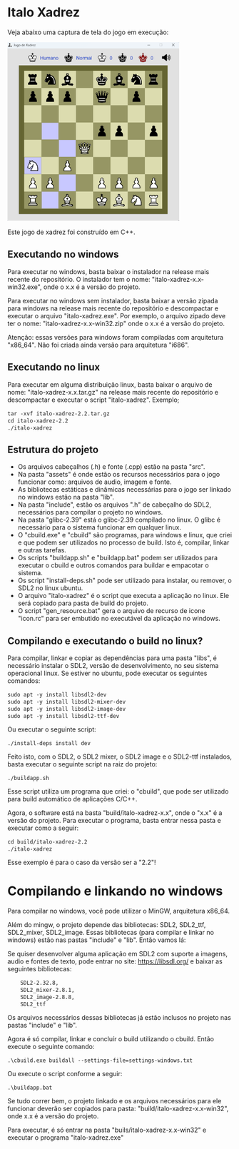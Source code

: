 # Italo Xadrez

Veja abaixo uma captura de tela do jogo em execução:

!['Jogo de Xadrez em C++'](xadrez-em-cpp.png)

Este jogo de xadrez foi construído em C++. 

## Executando no windows

Para executar no windows, basta baixar o instalador na release mais recente do repositório. O instalador tem o nome: "italo-xadrez-x.x-win32.exe", onde o x.x é a versão do projeto. 

Para executar no windows sem instalador, basta baixar a versão zipada para windows na release mais recente do repositório e descompactar e executar o arquivo "italo-xadrez.exe". Por exemplo, o arquivo zipado deve ter o nome: "italo-xadrez-x.x-win32.zip" onde o x.x é a versão do projeto.

Atenção: essas versões para windows foram compiladas com arquitetura "x86_64". Não foi criada ainda versão para arquitetura "i686".

## Executando no linux

Para executar em alguma distribuição linux, basta baixar o arquivo de nome: "italo-xadrez-x.x.tar.gz" na release mais recente do repositório e descompactar e executar o script "italo-xadrez". Exemplo;

```
tar -xvf italo-xadrez-2.2.tar.gz
cd italo-xadrez-2.2
./italo-xadrez
```

## Estrutura do projeto

<ul>
	<li>Os arquivos cabeçalhos (.h) e fonte (.cpp) estão na pasta "src".</li>
	<li>Na pasta "assets" é onde estão os recursos necessários para o jogo funcionar como: arquivos de audio, imagem e fonte.</li>
	<li>As bibliotecas estáticas e dinâmicas necessárias para o jogo ser linkado no windows estão na pasta "lib".</li>
    <li>Na pasta "include", estão os arquivos ".h" de cabeçalho do SDL2, necessários para compilar o projeto no windows.</li>
    <li>Na pasta "glibc-2.39" está o glibc-2.39 compilado no linux. O glibc é necessário para o sistema 
    funcionar em qualquer linux.</li>
    <li>O "cbuild.exe" e "cbuild" são programas, para windows e linux, que criei e que podem ser utilizados no processo de build. Isto é, compilar, linkar e outras tarefas.</li>
    <li>Os scripts "buildapp.sh" e "buildapp.bat" podem ser utilizados para executar o cbuild e outros comandos para buildar e empacotar o sistema.</li>
    <li>Os script "install-deps.sh" pode ser utilizado para instalar, ou remover, o SDL2 no linux ubuntu.</li>
    <li>O arquivo "italo-xadrez" é o script que executa a aplicação no linux. Ele será copiado para pasta de build do projeto.</li>
    <li>O script "gen_resource.bat" gera o arquivo de recurso de icone "icon.rc" para ser embutido no executável da aplicação no windows.</li>
</ul>
				
## Compilando e executando o build no linux?

Para compilar, linkar e copiar as dependências para uma pasta "libs", é necessário 
instalar o SDL2, versão de desenvolvimento, no seu sistema operacional linux. Se estiver 
no ubuntu, pode executar os seguintes comandos:

```
sudo apt -y install libsdl2-dev
sudo apt -y install libsdl2-mixer-dev
sudo apt -y install libsdl2-image-dev
sudo apt -y install libsdl2-ttf-dev
```

Ou executar o seguinte script:

```
./install-deps install dev
```

Feito isto, com o SDL2, o SDL2 mixer, o SDL2 image e o SDL2-ttf instalados, basta 
executar o seguinte script na raiz do projeto:

```
./buildapp.sh
```

Esse script utiliza um programa que criei: o "cbuild", que pode ser utilizado 
para build automático de aplicações C/C++.

Agora, o software está na basta "build/italo-xadrez-x.x", onde o "x.x" é a versão do projeto. Para executar o programa, basta entrar nessa pasta e executar como a seguir:

```
cd build/italo-xadrez-2.2
./italo-xadrez
```

Esse exemplo é para o caso da versão ser a "2.2"!

# Compilando e linkando no windows

Para compilar no windows, você pode utilizar o MinGW, arquitetura x86_64. 

Além do mingw, o projeto depende das bibliotecas: SDL2, SDL2_ttf, SDL2_mixer, SDL2_image. Essas bibliotecas (para compilar e linkar no windows) estão nas pastas "include" e "lib". Então vamos lá:

Se quiser desenvolver alguma aplicação em SDL2 com suporte a imagens, audio e fontes de texto, pode entrar no site: https://libsdl.org/ e baixar as seguintes bibliotecas:

```
	SDL2-2.32.8, 
	SDL2_mixer-2.8.1, 
	SDL2_image-2.8.8,
    SDL2_ttf
```

Os arquivos necessários dessas bibliotecas já estão inclusos no projeto nas pastas "include" e 
"lib".
		
Agora é só compilar, linkar e concluír o build utilizando o cbuild. Então execute o seguinte comando:

```
.\cbuild.exe buildall --settings-file=settings-windows.txt
```

Ou execute o script conforme a seguir:

```
.\buildapp.bat
```

Se tudo correr bem, o projeto linkado e os arquivos necessários para ele funcionar deverão ser 
copiados para pasta: "build/italo-xadrez-x.x-win32", onde x.x é a versão do projeto.

Para executar, é só entrar na pasta "buils/italo-xadrez-x.x-win32" e executar o programa "italo-xadrez.exe"